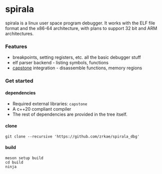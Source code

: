 # spirala
spirala is a linux user space program debugger. It works with the ELF file format and the x86-64 architecture, with plans to support
32 bit and ARM architectures.

### Features
- breakpoints, setting registers, etc. all the basic debugger stuff
- elf parser backend - listing symbols, functions
- [capstone](http://www.capstone-engine.org/) integration - disassemble functions, memory regions

### Get started
#### dependencies
- Required external libraries: `capstone`
- A c++20 compliant compiler
- The rest of dependencies are provided in the tree itself.

#### clone
```
git clone --recursive 'https://github.com/zrkae/spirala_dbg'
```

#### build
```
meson setup build
cd build
ninja
```
